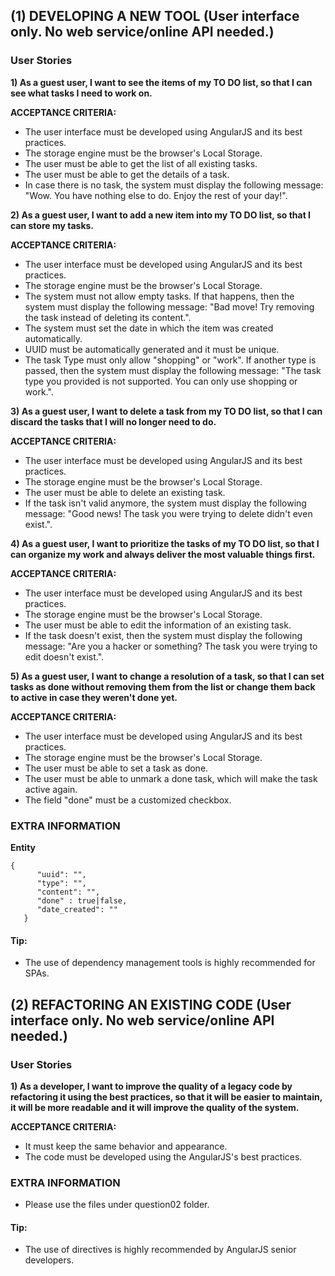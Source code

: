 ## (1) DEVELOPING A NEW TOOL (User interface only. No web service/online API needed.)

### User Stories
**1) As a guest user, I want to see the items of my TO DO list, so that I can see what tasks I need to work on.**

**ACCEPTANCE CRITERIA:**
* The user interface must be developed using AngularJS and its best practices.
* The storage engine must be the browser's Local Storage.
* The user must be able to get the list of all existing tasks.
* The user must be able to get the details of a task.
* In case there is no task, the system must display the following message: "Wow. You have nothing else to do. Enjoy the rest of your day!".

**2) As a guest user, I want to add a new item into my TO DO list, so that I can store my tasks.**

**ACCEPTANCE CRITERIA:**
* The user interface must be developed using AngularJS and its best practices.
* The storage engine must be the browser's Local Storage.
* The system must not allow empty tasks. If that happens, then the system must display the following message: "Bad move! Try removing the task instead of deleting its content.".
* The system must set the date in which the item was created automatically.
* UUID must be automatically generated and it must be unique.
* The task Type must only allow "shopping" or "work". If another type is passed, then the system must display the following message: "The task type you provided is not supported. You can only use shopping or work.".

**3) As a guest user, I want to delete a task from my TO DO list, so that I can discard the tasks that I will no longer need to do.**

**ACCEPTANCE CRITERIA:**
* The user interface must be developed using AngularJS and its best practices.
* The storage engine must be the browser's Local Storage.
* The user must be able to delete an existing task.
* If the task isn't valid anymore, the system must display the following message: "Good news! The task you were trying to delete didn't even exist.".

**4) As a guest user, I want to prioritize the tasks of my TO DO list, so that I can organize my work and always deliver the most valuable things first.**

**ACCEPTANCE CRITERIA:**
* The user interface must be developed using AngularJS and its best practices.
* The storage engine must be the browser's Local Storage.
* The user must be able to edit the information of an existing task.
* If the task doesn't exist, then the system must display the following message: "Are you a hacker or something? The task you were trying to edit doesn't exist.".

**5) As a guest user, I want to change a resolution of a task, so that I can set tasks as done without removing them from the list or change them back to active in case they weren't done yet.**

**ACCEPTANCE CRITERIA:**
* The user interface must be developed using AngularJS and its best practices.
* The storage engine must be the browser's Local Storage.
* The user must be able to set a task as done.
* The user must be able to unmark a done task, which will make the task active again.
* The field "done" must be a customized checkbox.

### EXTRA INFORMATION
**Entity**
```
{
      "uuid": "",
      "type": "",
      "content": "",
      "done" : true|false,
      "date_created": ""
   }
```

#### Tip:
* The use of dependency management tools is highly recommended for SPAs.

## (2) REFACTORING AN EXISTING CODE (User interface only. No web service/online API needed.)

### User Stories
**1) As a developer, I want to improve the quality of a legacy code by refactoring it using the best practices, so that it will be easier to maintain, it will be more readable and it will improve the quality of the system.**

**ACCEPTANCE CRITERIA:**
* It must keep the same behavior and appearance.
* The code must be developed using the AngularJS's best practices.

### EXTRA INFORMATION
* Please use the files under question02 folder.

#### Tip:
* The use of directives is highly recommended by AngularJS senior developers.